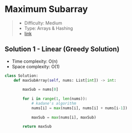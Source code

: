 # Maximum Subarray

> - Difficulty: Medium
> - Type: Arrays & Hashing
> - [link](https://leetcode.com/problems/maximum-subarray/)

## Solution 1 - Linear (Greedy Solution)
- Time complexity: O(n)
- Space complexity: O(1)

```python
class Solution:
    def maxSubArray(self, nums: List[int]) -> int:
        
        maxSub = nums[0]
        
        for i in range(1, len(nums)):
            # kadane's algorithm
            nums[i] = max(nums[i], nums[i] + nums[i-1])
            
            maxSub = max(nums[i], maxSub)
            
        return maxSub
```
